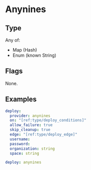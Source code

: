 # Anynines



## Type

Any of:

* Map (Hash)
* Enum (known String)

## Flags

None.


## Examples

```yaml
deploy:
  provider: anynines
  on: "[ref:type/deploy_conditions]"
  allow_failure: true
  skip_cleanup: true
  edge: "[ref:type/deploy_edge]"
  username: 
  password: 
  organization: string
  space: string
```

```yaml
deploy: anynines

```
